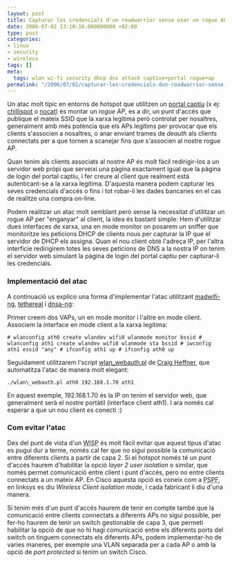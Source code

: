 ```yaml
---
layout: post
title: Capturar les credencials d'un roadwarrior sense usar un rogue AP
date: 2006-07-02 13:10:10.000000000 +02:00
type: post
categories:
- linux
- security
- wireless
tags: []
meta:
  tags: wlan wi-fi security dhcp dns attack captive+portal rogue+ap
permalink: "/2006/07/02/capturar-les-credencials-dun-roadwarrior-sense-usar-un-rogue-ap/"
---
```

Un atac molt típic en entorns de hotspot que utilitzen un [portal captiu](http://en.wikipedia.org/wiki/Captive_portal) (x ej: [chillispot](http://www.chillispot.org/) o [nocat](http://nocat.net/)) és montar un _rogue AP_, es a dir, un punt d'accés que publique el mateix SSID que la xarxa legítima però controlat per nosaltres, generalment amb més potència que els APs legítims per provocar que els clients s'associen a nosaltres, o anar enviant trames de _deauth_ als clients connectats per a que tornen a scanejar fins que s'associen al nostre rogue AP.

Quan tenim als clients associats al nostre AP és molt fácil redirigir-los a un servidor web pròpi que serveixi una pàgina exactament igual que la pàgina de login del portal captiu, i fer creure al client que realment està autenticant-se a la xarxa legítima. D'aquesta manera podem capturar les seves credencials d'accés o fins i tot robar-li les dades bancaries en el cas de realitze una compra on-line.

Podem realitzar un atac molt semblant però sense la necessitat d'utilitzar un rogue AP per "enganyar" al client, la idea és bastant simple: Hem d'utilitzar dues interfaces de xarxa, una en mode monitor on posarem un sniffer que monitoritze les peticions DHCP de clients nous per capturar la IP que el servidor de DHCP els assigna. Quan el nou client obté l'adreça IP, per l'altra interficie redirigirem totes les seves peticions de DNS a la nostra IP on tenim el servidor web simulant la pàgina de login del portal captiu per capturar-li les credencials.

<!--more-->

### Implementació del atac

A continuació us explico una forma d'implementar l'atac utilitzant [madwifi-ng](http://madwifi.org/), [tethereal](http://www.ethereal.com/docs/man-pages/tethereal.1.html) i [dnsa-ng](http://www.packetfactory.net/projects/dnsa/):

Primer creem dos VAPs, un en mode monitor i l'altre en mode client. Associem la interface en mode client a la xarxa legítima:

```
# wlanconfig ath0 create wlandev wifi0 wlanmode monitor bssid # wlanconfig ath1 create wlandev wifi0 wlanmode sta bssid # iwconfig ath1 essid "any" # ifconfig ath1 up # ifconfig ath0 up
```

Seguidament utilitzarem l'script [wlan\_webauth.pl](http://packetstormsecurity.org/wireless/wlan_webauth.txt) de [Craig Heffner](http://www.craigheffner.com/security/), que automatitza l'atac de manera molt elegant:

```
./wlan\_webauth.pl ath0 192.168.1.70 ath1
```

En aquest exemple, 192.168.1.70 és la IP on tenim el servidor web, que generalment serà el nostre portàtil (interface client ath1). I ara només cal esperar a que un nou client es conecti :)

### Com evitar l'atac

Des del punt de vista d'un <acronym title="Wireless Internet Service Provider">WISP</acronym> és molt fàcil evitar que aquest tipus d'atac es pugui dur a terme, només cal fer que no sigui possible la comunicació entre diferents clients a partir de capa 2. Si el hotspot només té un punt d'accés haurem d'habilitar la opció _layer 2 user isolation_ o similar, que només permet comunicació entre client i punt d'accés, pero no entre clients connectats a un mateix AP. En Cisco aquesta opció es coneix com a <acronym title="Public Secure Packet Forwarding">PSPF</acronym>, en linksys es diu _Wireless Client isolation mode_, i cada fabricant li diu d'una manera.

Si tenim més d'un punt d'accés haurem de tenir en compte també que la comunicació entre clients connectats a diferents APs no sigui possible, per fer-ho haurem de tenir un switch gestionable de capa 3, que permeti habilitar la opció de que no hi hagi comunicació entre els diferents ports del switch on tinguem connectats els diferents APs, podem implementar-ho de varies maneres, per exemple una VLAN separada per a cada AP o amb la opció de _port protected_ si tenim un switch Cisco.

